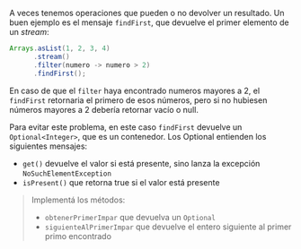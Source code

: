 A veces tenemos operaciones que pueden o no devolver un resultado. Un buen ejemplo es el mensaje `findFirst`, que devuelve el primer elemento de un _stream_: 

``` java
Arrays.asList(1, 2, 3, 4)
      .stream()
      .filter(numero -> numero > 2)
      .findFirst();
```

En caso de que el `filter` haya encontrado numeros mayores a 2, el `findFirst` retornaria el primero de esos números, pero si no hubiesen números mayores a 2 debería retornar vacío o null.

Para evitar este problema, en este caso `findFirst` devuelve un `Optional<Integer>`, que es un contenedor.
Los Optional entienden los siguientes mensajes:

* `get()` devuelve el valor si está presente, sino lanza la excepción `NoSuchElementException`
* `isPresent()` que retorna true si el valor está presente

> Implementá los métodos:
>
> * `obtenerPrimerImpar` que devuelva un `Optional`
> * `siguienteAlPrimerImpar` que devuelve el entero siguiente al primer primo encontrado

